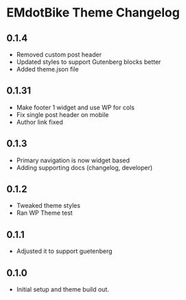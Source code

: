 # EMdotBike Theme Changelog

## 0.1.4

* Removed custom post header
* Updated styles to support Gutenberg blocks better
* Added theme.json file

## 0.1.31

* Make footer 1 widget and use WP for cols
* Fix single post header on mobile
* Author link fixed

## 0.1.3

* Primary navigation is now widget based
* Adding supporting docs (changelog, developer)

## 0.1.2

* Tweaked theme styles
* Ran WP Theme test

## 0.1.1

* Adjusted it to support guetenberg

## 0.1.0

* Initial setup and theme build out.
